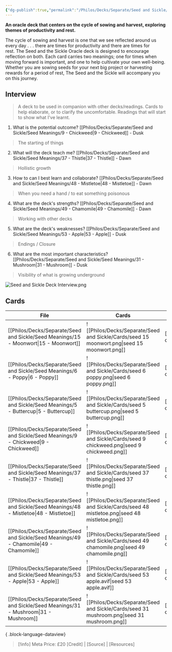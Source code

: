 ```yaml
---
{"dg-publish":true,"permalink":"/Philos/Decks/Separate/Seed and Sickle/Seed and Sickle Deck/","contentClasses":"cards cards-2-3 table-max cards-cols-7"}
---
```


**An oracle deck that centers on the cycle of sowing and harvest, exploring themes of productivity and rest.**

The cycle of sowing and harvest is one that we see reflected around us every day . . . there are times for productivity and there are times for rest. The Seed and the Sickle Oracle deck is designed to encourage reflection on both. Each card carries two meanings; one for times when moving forward is important, and one to help cultivate your own well-being. Whether you are sowing seeds for your next big project or harvesting rewards for a period of rest, The Seed and the Sickle will accompany you on this journey.

## Interview

> A deck to be used in companion with other decks/readings.
> Cards to help elaborate, or to clarify the uncomfortable.
> Readings that will start to show what I've learnt.

1. What is the potential outcome? [[Philos/Decks/Separate/Seed and Sickle/Seed Meanings/9 - Chickweed\|9 - Chickweed]] - Dusk
> The starting of things

2. What will the deck teach me? [[Philos/Decks/Separate/Seed and Sickle/Seed Meanings/37 - Thistle\|37 - Thistle]] - Dawn
> Hollistic growth

3. How to can I best learn and collaborate? [[Philos/Decks/Separate/Seed and Sickle/Seed Meanings/48 - Mistletoe\|48 - Mistletoe]] - Dawn
> When you need a hand / to eat something poisonous

4. What are the deck's strengths? [[Philos/Decks/Separate/Seed and Sickle/Seed Meanings/49 - Chamomile\|49 - Chamomile]] - Dawn
> Working with other decks

5. What are the deck's weaknesses? [[Philos/Decks/Separate/Seed and Sickle/Seed Meanings/53 - Apple\|53 - Apple]] - Dusk
> Endings / Closure

6. What are the most important characteristics? [[Philos/Decks/Separate/Seed and Sickle/Seed Meanings/31 - Mushroom\|31 - Mushroom]] - Dusk
> Visibility of what is growing underground


![Seed and Sickle Deck Interview.png](/img/user/Philos/Decks/Separate/Seed%20and%20Sickle/Cards/Seed%20and%20Sickle%20Deck%20Interview.png)

## Cards
| File                                                                                      | Cards                                                                                         | suit                                                        | card                                                    |
| ----------------------------------------------------------------------------------------- | --------------------------------------------------------------------------------------------- | ----------------------------------------------------------- | ------------------------------------------------------- |
| [[Philos/Decks/Separate/Seed and Sickle/Seed Meanings/15 - Moonwort\|15 - Moonwort]]   | ![[Philos/Decks/Separate/Seed and Sickle/Cards/seed 15 moonwort.png\|seed 15 moonwort.png]]   | [[Philos/Meanings/Suits/Suit of Wands\|Suit of Summer]]  | [[Third Card\|Third Card]]                              |
| [[Philos/Decks/Separate/Seed and Sickle/Seed Meanings/6 - Poppy\|6 - Poppy]]           | ![[Philos/Decks/Separate/Seed and Sickle/Cards/seed 6 poppy.png\|seed 6 poppy.png]]           | [[Philos/Meanings/Suits/Suit of Cups\|Suit of Spring]]   | [[Philos/Meanings/Positions/Sixth Card\|Sixth Card]] |
| [[Philos/Decks/Separate/Seed and Sickle/Seed Meanings/5 - Buttercup\|5 - Buttercup]]   | ![[Philos/Decks/Separate/Seed and Sickle/Cards/seed 5 buttercup.png\|seed 5 buttercup.png]]   | [[Philos/Meanings/Suits/Suit of Cups\|Suit of Spring]]   | [[Fifth Card\|Fifth Card]]                              |
| [[Philos/Decks/Separate/Seed and Sickle/Seed Meanings/9 - Chickweed\|9 - Chickweed]]   | ![[Philos/Decks/Separate/Seed and Sickle/Cards/seed 9 chickweed.png\|seed 9 chickweed.png]]   | [[Philos/Meanings/Suits/Suit of Cups\|Suit of Spring]]   | [[Ninth Card\|Ninth Card]]                              |
| [[Philos/Decks/Separate/Seed and Sickle/Seed Meanings/37 - Thistle\|37 - Thistle]]     | ![[Philos/Decks/Separate/Seed and Sickle/Cards/seed 37 thistle.png\|seed 37 thistle.png]]     | [[Philos/Meanings/Suits/Suit of Disks\|Suit of Autumn]]  | [[Tenth Card\|Tenth Card]]                              |
| [[Philos/Decks/Separate/Seed and Sickle/Seed Meanings/48 - Mistletoe\|48 - Mistletoe]] | ![[Philos/Decks/Separate/Seed and Sickle/Cards/seed 48 mistletoe.png\|seed 48 mistletoe.png]] | [[Philos/Meanings/Suits/Suit of Swords\|Suit of Winter]] | [[Seventh Card\|Seventh Card]]                          |
| [[Philos/Decks/Separate/Seed and Sickle/Seed Meanings/49 - Chamomile\|49 - Chamomile]] | ![[Philos/Decks/Separate/Seed and Sickle/Cards/seed 49 chamomile.png\|seed 49 chamomile.png]] | [[Philos/Meanings/Suits/Suit of Swords\|Suit of Winter]] | [[Eighth Card\|Eighth Card]]                            |
| [[Philos/Decks/Separate/Seed and Sickle/Seed Meanings/53 - Apple\|53 - Apple]]         | ![[Philos/Decks/Separate/Seed and Sickle/Cards/seed 53 apple.avif\|seed 53 apple.avif]]       | [[Philos/Meanings/Suits/Suit of Swords\|Suit of Winter]] | [[Queens\|Queens]]                                      |
| [[Philos/Decks/Separate/Seed and Sickle/Seed Meanings/31 - Mushroom\|31 - Mushroom]]   | ![[Philos/Decks/Separate/Seed and Sickle/Cards/seed 31 mushroom.png\|seed 31 mushroom.png]]   | [[Philos/Meanings/Suits/Suit of Disks\|Suit of Autumn]]  | [[Fourth Card\|Fourth Card]]                            |

{ .block-language-dataview}


> [!info] Meta
> Price: £20
> [Credit] | [Source] | [Resources]